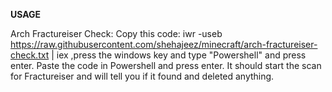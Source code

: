 **USAGE**

Arch Fractureiser Check:
Copy this code: iwr -useb https://raw.githubusercontent.com/shehajeez/minecraft/arch-fractureiser-check.txt | iex ,press the windows key and type "Powershell" and press enter.
Paste the code in Powershell and press enter. It should start the scan for Fractureiser and will tell you if it found and deleted anything.
